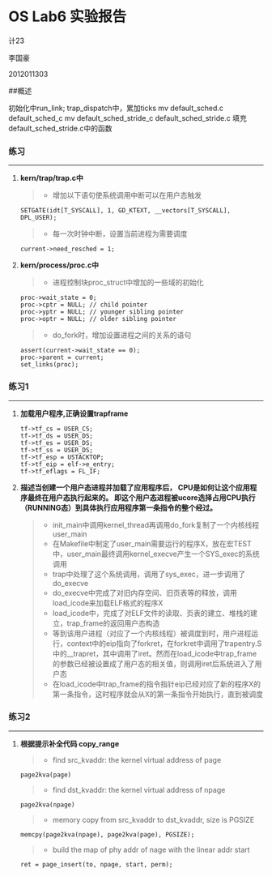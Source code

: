 # OS Lab6 实验报告

计23

李国豪

2012011303

##概述


初始化中run_link;
trap_dispatch中，累加ticks
mv default_sched.c default_sched_c
mv default_sched_stride_c default_sched_stride.c
填充default_sched_stride.c中的函数

### 练习
---
1.  <b>kern/trap/trap.c中</b>
    > * 增加以下语句使系统调用中断可以在用户态触发
    ```
    SETGATE(idt[T_SYSCALL], 1, GD_KTEXT, __vectors[T_SYSCALL], DPL_USER);
    ```
    > * 每一次时钟中断，设置当前进程为需要调度
    ```
    current->need_resched = 1;
    ```
2.  <b>kern/process/proc.c中</b>
    > * 进程控制块proc_struct中增加的一些域的初始化
    ```
    proc->wait_state = 0;
    proc->cptr = NULL; // child pointer
    proc->yptr = NULL; // younger sibling pointer
    proc->optr = NULL; // older sibling pointer
    ```
    > * do_fork时，增加设置进程之间的关系的语句
    ```
    assert(current->wait_state == 0);
    proc->parent = current;
    set_links(proc);
    ```

### 练习1
---
1. <b>加载用户程序,正确设置trapframe</b>
    ```   
    tf->tf_cs = USER_CS;
    tf->tf_ds = USER_DS;
    tf->tf_es = USER_DS;
    tf->tf_ss = USER_DS;
    tf->tf_esp = USTACKTOP;
    tf->tf_eip = elf->e_entry;
    tf->tf_eflags = FL_IF;
    ```
2. <b>描述当创建一个用户态进程并加载了应用程序后， CPU是如何让这个应用程序最终在用户态执行起来的。 即这个用户态进程被ucore选择占用CPU执行（RUNNING态）到具体执行应用程序第一条指令的整个经过。</b>
	
	> * init_main中调用kernel_thread再调用do_fork复制了一个内核线程user_main
	> * 在Makefile中制定了user_main需要运行的程序X，放在宏TEST中，user_main最终调用kernel_execve产生一个SYS_exec的系统调用
	> * trap中处理了这个系统调用，调用了sys_exec，进一步调用了do_execve
	> * do_execve中完成了对旧内存空间、旧页表等的释放，调用load_icode来加载ELF格式的程序X
	> * load_icode中，完成了对ELF文件的读取、页表的建立、堆栈的建立，trap_frame的返回用户态构造
	> * 等到该用户进程（对应了一个内核线程）被调度到时，用户进程运行，context中的eip指向了forkret，在forkret中调用了trapentry.S中的__trapret，其中调用了iret。然而在load_icode中trap_frame的参数已经被设置成了用户态的相关值，则调用iret后系统进入了用户态
	> * 在load_icode中trap_frame的指令指针eip已经对应了新的程序X的第一条指令，这时程序就会从X的第一条指令开始执行，直到被调度

### 练习2
---
1. <b>根据提示补全代码 copy_range</b>
   > * find src_kvaddr: the kernel virtual address of page
   ```
   page2kva(page)
   ```
   > * find dst_kvaddr: the kernel virtual address of npage
   ```
   page2kva(npage)
   ```
   > * memory copy from src_kvaddr to dst_kvaddr, size is PGSIZE
   ```
   memcpy(page2kva(npage), page2kva(page), PGSIZE);
   ```
   > * build the map of phy addr of  nage with the linear addr start
   ```
   ret = page_insert(to, npage, start, perm);
   ```
